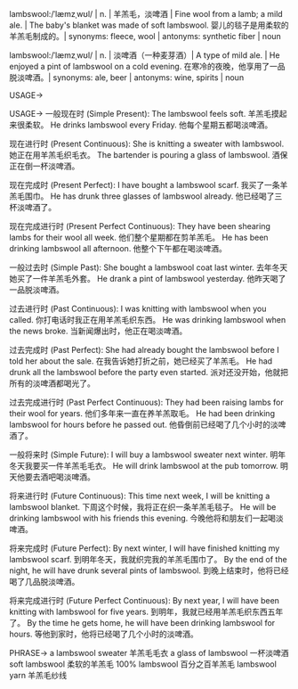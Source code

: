 lambswool:/ˈlæmzˌwʊl/ | n. | 羊羔毛，淡啤酒 | Fine wool from a lamb; a mild ale. |  The baby's blanket was made of soft lambswool.  婴儿的毯子是用柔软的羊羔毛制成的。| synonyms: fleece, wool | antonyms: synthetic fiber | noun


lambswool:/ˈlæmzˌwʊl/ | n. | 淡啤酒（一种麦芽酒）| A type of mild ale. | He enjoyed a pint of lambswool on a cold evening. 在寒冷的夜晚，他享用了一品脱淡啤酒。| synonyms: ale, beer | antonyms: wine, spirits | noun


USAGE->

USAGE->
一般现在时 (Simple Present):
The lambswool feels soft. 羊羔毛摸起来很柔软。
He drinks lambswool every Friday. 他每个星期五都喝淡啤酒。

现在进行时 (Present Continuous):
She is knitting a sweater with lambswool. 她正在用羊羔毛织毛衣。
The bartender is pouring a glass of lambswool. 酒保正在倒一杯淡啤酒。

现在完成时 (Present Perfect):
I have bought a lambswool scarf. 我买了一条羊羔毛围巾。
He has drunk three glasses of lambswool already. 他已经喝了三杯淡啤酒了。

现在完成进行时 (Present Perfect Continuous):
They have been shearing lambs for their wool all week. 他们整个星期都在剪羊羔毛。
He has been drinking lambswool all afternoon. 他整个下午都在喝淡啤酒。

一般过去时 (Simple Past):
She bought a lambswool coat last winter. 去年冬天她买了一件羊羔毛外套。
He drank a pint of lambswool yesterday. 他昨天喝了一品脱淡啤酒。

过去进行时 (Past Continuous):
I was knitting with lambswool when you called. 你打电话时我正在用羊羔毛织东西。
He was drinking lambswool when the news broke. 当新闻爆出时，他正在喝淡啤酒。

过去完成时 (Past Perfect):
She had already bought the lambswool before I told her about the sale. 在我告诉她打折之前，她已经买了羊羔毛。
He had drunk all the lambswool before the party even started. 派对还没开始，他就把所有的淡啤酒都喝光了。

过去完成进行时 (Past Perfect Continuous):
They had been raising lambs for their wool for years. 他们多年来一直在养羊羔取毛。
He had been drinking lambswool for hours before he passed out. 他昏倒前已经喝了几个小时的淡啤酒了。

一般将来时 (Simple Future):
I will buy a lambswool sweater next winter. 明年冬天我要买一件羊羔毛毛衣。
He will drink lambswool at the pub tomorrow. 明天他要去酒吧喝淡啤酒。

将来进行时 (Future Continuous):
This time next week, I will be knitting a lambswool blanket. 下周这个时候，我将正在织一条羊羔毛毯子。
He will be drinking lambswool with his friends this evening. 今晚他将和朋友们一起喝淡啤酒。

将来完成时 (Future Perfect):
By next winter, I will have finished knitting my lambswool scarf. 到明年冬天，我就织完我的羊羔毛围巾了。
By the end of the night, he will have drunk several pints of lambswool. 到晚上结束时，他将已经喝了几品脱淡啤酒。

将来完成进行时 (Future Perfect Continuous):
By next year, I will have been knitting with lambswool for five years. 到明年，我就已经用羊羔毛织东西五年了。
By the time he gets home, he will have been drinking lambswool for hours. 等他到家时，他将已经喝了几个小时的淡啤酒。


PHRASE->
a lambswool sweater 羊羔毛毛衣
a glass of lambswool 一杯淡啤酒
soft lambswool 柔软的羊羔毛
100% lambswool 百分之百羊羔毛
lambswool yarn 羊羔毛纱线

